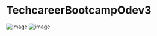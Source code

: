 # TechcareerBootcampOdev3

![image](https://user-images.githubusercontent.com/99415208/229382594-b37f5aca-7fde-45b3-9c98-429899679a71.png)
![image](https://user-images.githubusercontent.com/99415208/229382662-c17efc05-e434-4bc3-8a37-d11e764d0083.png)



